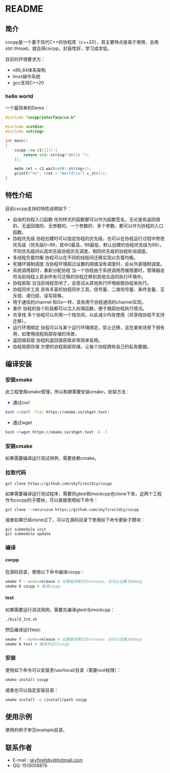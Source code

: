 # README

## 简介

cocpp是一个基于现代C++的协程库（c++20），其主要特点是易于使用，会用std::thread，就会用cocpp，封装性好，学习成本低。

目前的环境要求为：

- x86_64体系架构
- linux操作系统
- gcc支持C++20

### hello world

一个最简单的Demo：

```C++
#include "cocpp/interface/co.h"

#include <cstdio>
#include <string>

int main()
{
    cocpp::co c1([]() {
        return std::string("Hello ");
    });

    auto ret = c1.wait<std::string>();
    printf("%s", (ret + "World!\n").c_str());
}
```


## 特性介绍

目前cocpp支持的特性说明如下：

- 自由的协程入口函数
	任何样式的函数都可以作为函数签名，无论是有返回值的、无返回值的、无参数的、一个参数的、多个参数，都可以作为协程的入口函数。
- 协程优先级
	协程创建时可以指定协程的优先级，也可以在协程运行过程中修改优先级（优先级0~99，其中0最高，99最低，默认创建的协程优先级为99）。不同优先级间以高优先级协程优先调度，相同优先级的协程轮询调度。
- 多线程负载均衡
	协程可以在不同的线程间迁移实现以负载均衡。
- 死循环强制调度
	当协程环境超过设置的阈值没有调度时，会从外部强制调度。
- 系统调用超时，重新分配协程
	当一个协程由于系统调用而被阻塞时，管理器会将当前线程上其余所有可迁移的协程迁移到其他合适的执行环境中。
- 协程偷取
	当当前线程空闲了，会尝试从其他执行环境偷取协程来执行。
- 协程同步工具
	具有丰富的协程同步工具。信号量、二值信号量、条件变量、互斥锁、递归锁、读写锁等。
- 用于通信的channel
	和Go一样，具有用于协程通信的channel实现。
- 事件
	协程的各个阶段都可以注入处理函数，便于跟踪协程执行情况。
- 共享栈
	多个协程可以共用一个栈空间，以此减少内存使用（共享栈协程不支持迁移）。
- 运行环境绑定
	协程可以与某个运行环境绑定，禁止迁移，这在某些场景下很有用，如使用线程局部存储的场景。
- 返回值获取
	协程的返回值获取非常简单易用。
- 协程局部存储
	方便的协程局部存储，让每个协程拥有自己的私有数据。



## 编译安装

### 安装xmake

此工程使用xmake管理，所以构建需要安装xmake，安装方法：

- 通过curl

```Bash
bash <(curl -fsSL https://xmake.io/shget.text)
```


- 通过wget

```Bash
bash <(wget https://xmake.io/shget.text -O -)
```


### 安装cmake

如果需要编译运行测试用例，需要依赖cmake。

### 拉取代码

```Git
git clone https://github.com/skyfireitdiy/cocpp
```


如果需要编译运行测试程序，需要将gtest和mockcpp也clone下来，这两个工程作为cocpp的子模块，可以直接使用如下命令：

```Git
git clone --recursive https://github.com/skyfireitdiy/cocpp
```


或者如果已经clone过了，可以在源码目录下使用如下命令更新子模块：

```Git
git submodule init
git submodule update
```


### 编译

#### cocpp

在源码目录，使用以下命令编译cocpp：

```Bash
xmake f --mode=release # 设置编译模式为release，也可以设置为debug
xmake b cocpp # 编译cocpp
```


#### test

如果需要运行测试用例，需要先编译gtest与mockcpp：

```Bash
./build_3rd.sh
```


然后编译运行test:

```Bash
xmake f --mode=release # 设置编译模式为release，也可以设置为debug
xmake b test # 编译并运行cocpp

```


### 安装

使用如下命令可以安装至/usr/local/目录（需要root权限）：

```Bash
xmake install cocpp
```


或者也可以指定安装目录：

```Bash
xmake install -o /install/path cocpp
```


## 使用示例

使用的例子参见example目录。

## 联系作者

- E-mail : skyfireitdiy@hotmail.com
- QQ: 1513008876
